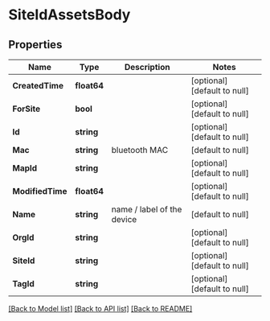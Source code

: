 # SiteIdAssetsBody

## Properties
Name | Type | Description | Notes
------------ | ------------- | ------------- | -------------
**CreatedTime** | **float64** |  | [optional] [default to null]
**ForSite** | **bool** |  | [optional] [default to null]
**Id** | **string** |  | [optional] [default to null]
**Mac** | **string** | bluetooth MAC | [default to null]
**MapId** | **string** |  | [optional] [default to null]
**ModifiedTime** | **float64** |  | [optional] [default to null]
**Name** | **string** | name / label of the device | [default to null]
**OrgId** | **string** |  | [optional] [default to null]
**SiteId** | **string** |  | [optional] [default to null]
**TagId** | **string** |  | [optional] [default to null]

[[Back to Model list]](../README.md#documentation-for-models) [[Back to API list]](../README.md#documentation-for-api-endpoints) [[Back to README]](../README.md)

